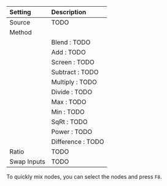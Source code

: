 | Setting         | Description         |
| :-------------- | :------------------ |
| Source      | TODO                |
| Method      |
|                 | Blend  : TODO     |
|                 | Add  : TODO       |
|                 | Screen  : TODO    |
|                 | Subtract : TODO   |
|                 | Multiply : TODO   |
|                 | Divide : TODO     |
|                 | Max  : TODO       |
|                 | Min : TODO        |
|                 | SqRt : TODO       |
|                 | Power : TODO      |
|                 | Difference : TODO |
| Ratio       | TODO                |
| Swap Inputs | TODO                |



To quickly mix nodes, you can select the nodes and press `F8`.